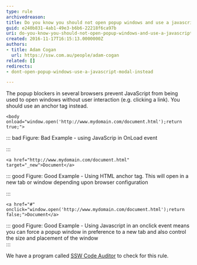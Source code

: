 ```yaml
---
type: rule
archivedreason: 
title: Do you know you should not open popup windows and use a javascript modal instead?
guid: e240b831-4ab1-49e3-b6b6-22218f6ca97b
uri: do-you-know-you-should-not-open-popup-windows-and-use-a-javascript-modal-instead
created: 2016-11-17T16:15:13.0000000Z
authors:
- title: Adam Cogan
  url: https://ssw.com.au/people/adam-cogan
related: []
redirects:
- dont-open-popup-windows-use-a-javascript-modal-instead

---
```


The popup blockers in several browsers prevent JavaScript from being used to open windows without user interaction (e.g. clicking a link). You should use an anchor tag instead.

<!--endintro-->



```
<body onload="window.open('http://www.mydomain.com/document.html');return true;">
```




::: bad
Figure: Bad Example - using JavaScrip in OnLoad event

:::



```
<a href="http://www.mydomain.com/document.html" target="_new">Document</a>
```




::: good
Figure: Good Example - Using HTML anchor tag. This will open in a new tab or window depending upon browser configuration

:::



```
<a href="#" onclick="window.open('http://www.mydomain.com/document.html');return false;">Document</a>
```




::: good
Figure: Good Example - Using Javascript in an onclick event means you can force a popup window in preference to a new tab and also control the size and placement of the window  
:::

We have a program called [SSW Code Auditor](https&#58;//www.ssw.com.au/ssw/CodeAuditor/) to check for this rule.

